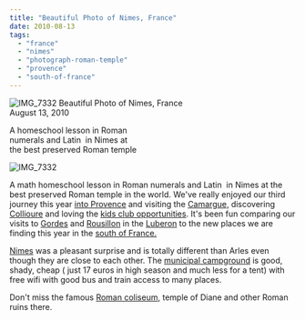 ```yaml
---
title: "Beautiful Photo of Nimes, France"
date: 2010-08-13
tags: 
  - "france"
  - "nimes"
  - "photograph-roman-temple"
  - "provence"
  - "south-of-france"
---
```


![IMG_7332](https://pub-ac94b3f306b24c0dba4238943c97f2e1.r2.dev/6a00e5502a9507883301348611d3ab970c.jpg) Beautiful Photo of Nimes, France  
August 13, 2010

A homeschool lesson in Roman  
numerals and Latin  in Nimes at  
the best preserved Roman temple 

<!--more-->

![IMG_7332](https://pub-ac94b3f306b24c0dba4238943c97f2e1.r2.dev/6a00e5502a9507883301348611d412970c.jpg)

A math homeschool lesson in Roman numerals and Latin  in Nimes at the best preserved Roman temple in the world. We've really enjoyed our third journey this year [into Provence](http://soultravelers3new.local/2006/10/valley-of-the-f.html) and visiting the [Camargue,](http://soultravelers3new.local/2010/08/stunning-horses-in-the-camargue-france-family-travel-ideal-vacation-holiday-saintes-maries-de-la-mer.html) discovering [Collioure](http://soultravelers3new.local/2010/07/colliore-france-on-bastille-day-family-travel-pyrennees-catalonia-beautiful-village-on-the-med-sea.html) and loving the [kids club opportunities](http://soultravelers3new.local/2010/08/camping-europe-with-kids-free-kids-clubs-family-friendly-international-travel-tips.html). It's been fun comparing our visits to [Gordes](http://soultravelers3new.local/2006/10/going-to-gordes.html) and [Rousillon](http://soultravelers3new.local/2006/10/roussillon-ochr.html) in the [Luberon](http://soultravelers3new.local/2006/10/loving-luberon.html) to the new places we are finding this year in the [south of France.](http://soultravelers3new.local/2006/10/good-morning-pr.html)

[Nimes](http://en.wikipedia.org/wiki/N%C3%AEmes) was a pleasant surprise and is totally different than Arles even though they are close to each other. The [municipal campground](http://www.camping-nimes.com/camping-nimes-en/camping-nimes-presentation.htm) is good, shady, cheap ( just 17 euros in high season and much less for a tent) with free wifi with good bus and train access to many places. 

Don't miss the famous [Roman coliseum](http://en.wikipedia.org/wiki/Arena_of_N%C3%AEmes), temple of Diane and other Roman ruins there.
